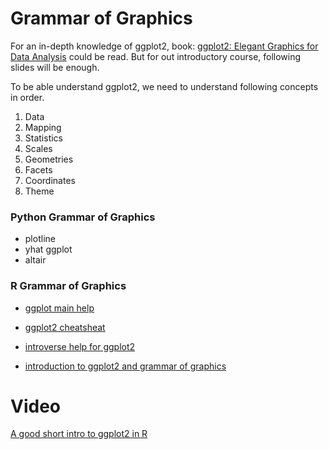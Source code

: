 # Grammar of Graphics


For an in-depth knowledge of ggplot2, book: [ggplot2: Elegant Graphics for Data Analysis](https://ggplot2-book.org/index.html) could be read.
But for out introductory course, following slides will be enough.


To be able understand ggplot2, we need to understand following concepts in order.

1. Data
2. Mapping
3. Statistics
4. Scales
5. Geometries
6. Facets
7. Coordinates
8. Theme


### Python Grammar of Graphics

- plotline
- yhat ggplot
- altair


### R Grammar of Graphics

- [ggplot main help](https://ggplot2.tidyverse.org/)
- [ggplot2 cheatsheat](https://raw.githubusercontent.com/rstudio/cheatsheets/master/data-visualization.pdf)
- [introverse help for ggplot2](https://spielmanlab.github.io/introverse/articles/introverse_online.html)



- [introduction to ggplot2 and grammar of graphics](../course-content/introduction-to-ggplot2.pdf)


# Video

[A good short intro to ggplot2 in R](https://www.youtube.com/watch?v=HPJn1CMvtmI)


